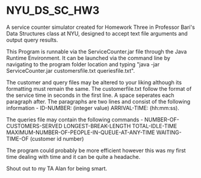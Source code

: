 # NYU_DS_SC_HW3
A service counter simulator created for Homework Three in Professor Bari's Data Structures class at NYU, designed to accept text file arguments and output query results. 

This Program is runnable via the ServiceCounter.jar file through the Java Runtime Environment. It can be launched via the command line by navigating to the program folder location and typing "java -jar ServiceCounter.jar customersfile.txt queriesfile.txt". 

The customer and query files may be altered to your liking although its formatting must remain the same. The customerfile.txt follow the format of the service time in seconds in the first line. A space seperates each paragraph after. The paragraphs are two lines and consist of the following information - ID-NUMBER: (integer value)
ARRIVAL-TIME: (hh:mm:ss).

The queries file may contain the following commands - 
NUMBER-OF-CUSTOMERS-SERVED
LONGEST-BREAK-LENGTH
TOTAL-IDLE-TIME
MAXIMUM-NUMBER-OF-PEOPLE-IN-QUEUE-AT-ANY-TIME
WAITING-TIME-OF (customer id number)

The program could probably be more efficient however this was my first time dealing with time and it can be quite a headache.

Shout out to my TA Alan for being smart.
